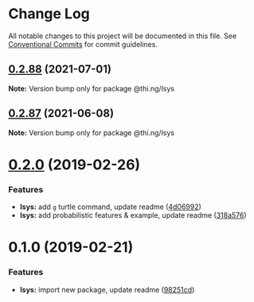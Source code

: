 # Change Log

All notable changes to this project will be documented in this file.
See [Conventional Commits](https://conventionalcommits.org) for commit guidelines.

## [0.2.88](https://github.com/thi-ng/umbrella/compare/@thi.ng/lsys@0.2.87...@thi.ng/lsys@0.2.88) (2021-07-01)

**Note:** Version bump only for package @thi.ng/lsys





## [0.2.87](https://github.com/thi-ng/umbrella/compare/@thi.ng/lsys@0.2.86...@thi.ng/lsys@0.2.87) (2021-06-08)

**Note:** Version bump only for package @thi.ng/lsys





# [0.2.0](https://github.com/thi-ng/umbrella/compare/@thi.ng/lsys@0.1.0...@thi.ng/lsys@0.2.0) (2019-02-26)

### Features

* **lsys:** add `g` turtle command, update readme ([4d06992](https://github.com/thi-ng/umbrella/commit/4d06992))
* **lsys:** add probabilistic features & example, update readme ([318a576](https://github.com/thi-ng/umbrella/commit/318a576))

# 0.1.0 (2019-02-21)

### Features

* **lsys:** import new package, update readme ([98251cd](https://github.com/thi-ng/umbrella/commit/98251cd))

